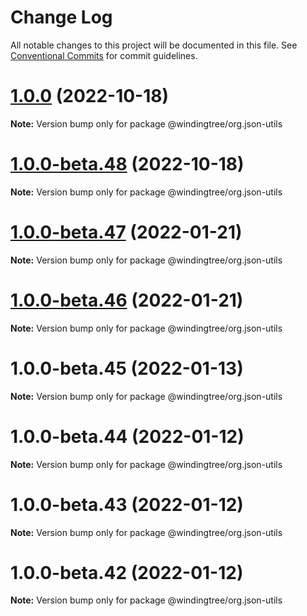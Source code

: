 # Change Log

All notable changes to this project will be documented in this file.
See [Conventional Commits](https://conventionalcommits.org) for commit guidelines.

# [1.0.0](https://github.com/windingtree/org.id-sdk/compare/v1.0.0-beta.48...v1.0.0) (2022-10-18)

**Note:** Version bump only for package @windingtree/org.json-utils





# [1.0.0-beta.48](https://github.com/windingtree/org.id-sdk/compare/v1.0.0-beta.47...v1.0.0-beta.48) (2022-10-18)

**Note:** Version bump only for package @windingtree/org.json-utils





# [1.0.0-beta.47](https://github.com/windingtree/org.id-sdk/compare/v1.0.0-beta.46...v1.0.0-beta.47) (2022-01-21)

**Note:** Version bump only for package @windingtree/org.json-utils





# [1.0.0-beta.46](https://github.com/windingtree/org.id-sdk/compare/v1.0.0-beta.45...v1.0.0-beta.46) (2022-01-21)

**Note:** Version bump only for package @windingtree/org.json-utils





# 1.0.0-beta.45 (2022-01-13)

**Note:** Version bump only for package @windingtree/org.json-utils





# 1.0.0-beta.44 (2022-01-12)

**Note:** Version bump only for package @windingtree/org.json-utils





# 1.0.0-beta.43 (2022-01-12)

**Note:** Version bump only for package @windingtree/org.json-utils





# 1.0.0-beta.42 (2022-01-12)

**Note:** Version bump only for package @windingtree/org.json-utils
